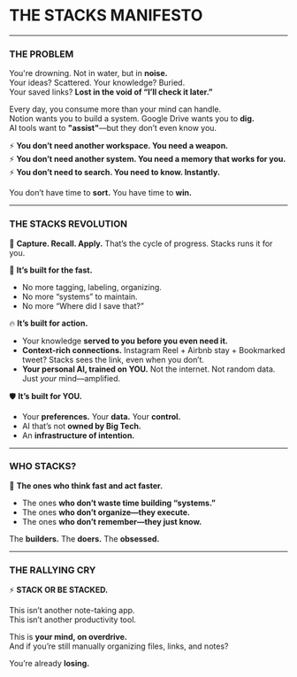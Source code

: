 # THE STACKS MANIFESTO  

---  

### **THE PROBLEM**  
You're drowning. Not in water, but in **noise.**  
Your ideas? Scattered. Your knowledge? Buried.  
Your saved links? **Lost in the void of “I’ll check it later.”**  

Every day, you consume more than your mind can handle.  
Notion wants you to build a system. Google Drive wants you to **dig.**  
AI tools want to **"assist"**—but they don’t even know you.  

⚡ **You don’t need another workspace. You need a weapon.**  
⚡ **You don’t need another system. You need a memory that works for you.**  
⚡ **You don’t need to search. You need to know. Instantly.**  

You don’t have time to **sort.** You have time to **win.**  

---

### **THE STACKS REVOLUTION**  
📌 **Capture. Recall. Apply.** That’s the cycle of progress. Stacks runs it for you.  

🚀 **It’s built for the fast.**  
- No more tagging, labeling, organizing.  
- No more “systems” to maintain.  
- No more “Where did I save that?”  

🔥 **It’s built for action.**  
- Your knowledge **served to you before you even need it.**  
- **Context-rich connections.** Instagram Reel + Airbnb stay + Bookmarked tweet? Stacks sees the link, even when you don’t.  
- **Your personal AI, trained on YOU.** Not the internet. Not random data. Just *your* mind—amplified.  

🛡 **It’s built for YOU.**  
- Your **preferences.** Your **data.** Your **control.**  
- AI that’s not **owned by Big Tech.**  
- An **infrastructure of intention.**  

---  

### **WHO STACKS?**  
🚀 **The ones who think fast and act faster.**  
- The ones **who don’t waste time building “systems.”**  
- The ones **who don’t organize—they execute.**  
- The ones **who don’t remember—they just know.**  

The **builders.** The **doers.** The **obsessed.**  

---

### **THE RALLYING CRY**  
⚡ **STACK OR BE STACKED.**  

This isn’t another note-taking app.  
This isn’t another productivity tool.  

This is **your mind, on overdrive.**  
And if you’re still manually organizing files, links, and notes?  

You’re already **losing.**
